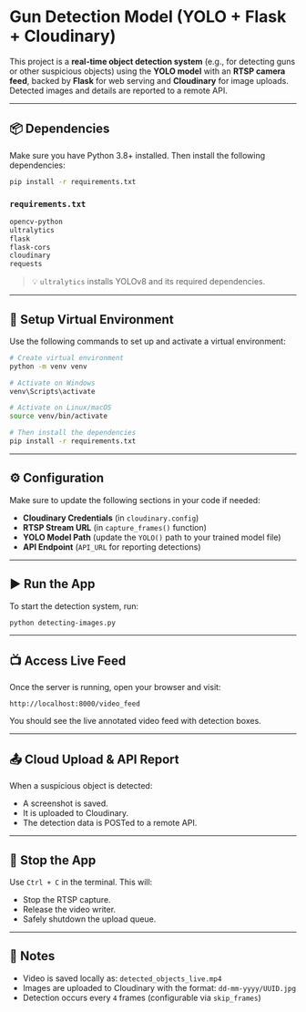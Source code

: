 # Gun Detection Model (YOLO + Flask + Cloudinary)

This project is a **real-time object detection system** (e.g., for detecting guns or other suspicious objects) using the **YOLO model** with an **RTSP camera feed**, backed by **Flask** for web serving and **Cloudinary** for image uploads. Detected images and details are reported to a remote API.

---

## 📦 Dependencies

Make sure you have Python 3.8+ installed. Then install the following dependencies:

```bash
pip install -r requirements.txt
```

### `requirements.txt`

```txt
opencv-python
ultralytics
flask
flask-cors
cloudinary
requests
```

> 💡 `ultralytics` installs YOLOv8 and its required dependencies.

---

## 🔐 Setup Virtual Environment

Use the following commands to set up and activate a virtual environment:

```bash
# Create virtual environment
python -m venv venv

# Activate on Windows
venv\Scripts\activate

# Activate on Linux/macOS
source venv/bin/activate

# Then install the dependencies
pip install -r requirements.txt
```

---

## ⚙️ Configuration

Make sure to update the following sections in your code if needed:

- **Cloudinary Credentials** (in `cloudinary.config`)
- **RTSP Stream URL** (in `capture_frames()` function)
- **YOLO Model Path** (update the `YOLO()` path to your trained model file)
- **API Endpoint** (`API_URL` for reporting detections)

---

## ▶️ Run the App

To start the detection system, run:

```bash
python detecting-images.py
```

---

## 📺 Access Live Feed

Once the server is running, open your browser and visit:

```
http://localhost:8000/video_feed
```

You should see the live annotated video feed with detection boxes.

---

## 📤 Cloud Upload & API Report

When a suspicious object is detected:
- A screenshot is saved.
- It is uploaded to Cloudinary.
- The detection data is POSTed to a remote API.

---

## 🛑 Stop the App

Use `Ctrl + C` in the terminal. This will:
- Stop the RTSP capture.
- Release the video writer.
- Safely shutdown the upload queue.

---

## 📝 Notes

- Video is saved locally as: `detected_objects_live.mp4`
- Images are uploaded to Cloudinary with the format: `dd-mm-yyyy/UUID.jpg`
- Detection occurs every `4` frames (configurable via `skip_frames`)
